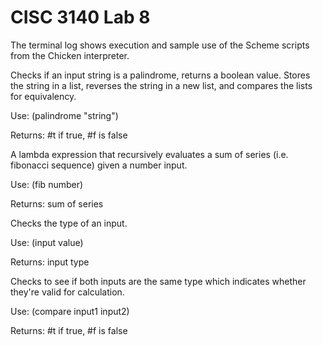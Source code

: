 # CISC 3140 Lab 8

The terminal log shows execution and sample use of the Scheme scripts from the Chicken interpreter.

Checks if an input string is a palindrome, returns a boolean value. Stores the string in a list, reverses the string in a new list, and compares the lists for equivalency.

Use: (palindrome "string")

Returns: #t if true, #f is false

A lambda expression that recursively evaluates a sum of series (i.e. fibonacci sequence) given a number input.

Use: (fib number)

Returns: sum of series

Checks the type of an input.

Use: (input value)

Returns: input type

Checks to see if both inputs are the same type which indicates whether they're valid for calculation.

Use: (compare input1 input2)

Returns: #t if true, #f is false
